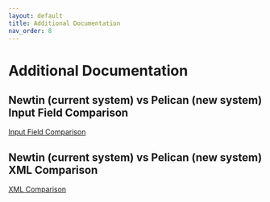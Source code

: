 ```yaml
---
layout: default
title: Additional Documentation
nav_order: 8
---
```

# Additional Documentation


## Newtin (current system) vs Pelican (new system) Input Field Comparison

<a class="btn" href="https://usanorth811.github.io/pelicancorp/assets/PelicanVsNorfield_USAN_FieldNames_20220520.docx">Input Field Comparison</a>

## Newtin (current system) vs Pelican (new system) XML Comparison

<a class="btn" href="https://usanorth811.github.io/pelicancorp/assets/Newtin_Pelican_XML_Comparison.xlsx">XML Comparison</a>

